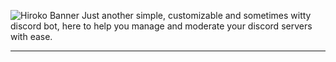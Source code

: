 ![Hiroko Banner](https://cdn.discordapp.com/attachments/1132817220611866745/1240183879726268507/hiroko-banner.jpg?ex=6645a2be&is=6644513e&hm=b792392c1cc1468cabb6f97da18a28ace0d79f2a5329c5a8836e450ec03441a5&)
Just another simple, customizable and sometimes witty discord bot, here to help you manage and moderate your discord servers with ease.

---

